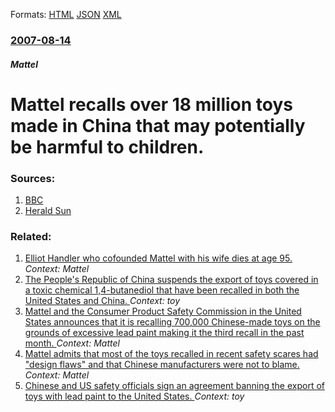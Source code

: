 
Formats: [HTML](/news/2007/08/14/mattel-recalls-over-18-million-toys-made-in-china-that-may-potentially-be-harmful-to-children.html)  [JSON](/news/2007/08/14/mattel-recalls-over-18-million-toys-made-in-china-that-may-potentially-be-harmful-to-children.json)  [XML](/news/2007/08/14/mattel-recalls-over-18-million-toys-made-in-china-that-may-potentially-be-harmful-to-children.xml)  

### [2007-08-14](/news/2007/08/14/index.md)

##### Mattel
#  Mattel recalls over 18 million toys made in China that may potentially be harmful to children. 




### Sources:

1. [BBC](http://news.bbc.co.uk/2/hi/business/6946425.stm)
2. [Herald Sun](http://www.news.com.au/heraldsun/story/0,21985,22248229-5005961,00.html)

### Related:

1. [Elliot Handler who cofounded Mattel with his wife dies at age 95. ](/news/2011/07/22/elliot-handler-who-cofounded-mattel-with-his-wife-dies-at-age-95.md) _Context: Mattel_
2. [ The People's Republic of China suspends the export of toys covered in a toxic chemical 1,4-butanediol that have been recalled in both the United States and China. ](/news/2007/11/9/the-people-s-republic-of-china-suspends-the-export-of-toys-covered-in-a-toxic-chemical-1-4-butanediol-that-have-been-recalled-in-both-the-u.md) _Context: toy_
3. [ Mattel and the Consumer Product Safety Commission in the United States announces that it is recalling 700,000 Chinese-made toys on the grounds of excessive lead paint making it the third recall in the past month. ](/news/2007/09/4/mattel-and-the-consumer-product-safety-commission-in-the-united-states-announces-that-it-is-recalling-700-000-chinese-made-toys-on-the-grou.md) _Context: Mattel_
4. [ Mattel admits that most of the toys recalled in recent safety scares had "design flaws" and that Chinese manufacturers were not to blame. ](/news/2007/09/21/mattel-admits-that-most-of-the-toys-recalled-in-recent-safety-scares-had-design-flaws-and-that-chinese-manufacturers-were-not-to-blame.md) _Context: Mattel_
5. [ Chinese and US safety officials sign an agreement banning the export of toys with lead paint to the United States. ](/news/2007/09/11/chinese-and-us-safety-officials-sign-an-agreement-banning-the-export-of-toys-with-lead-paint-to-the-united-states.md) _Context: toy_
